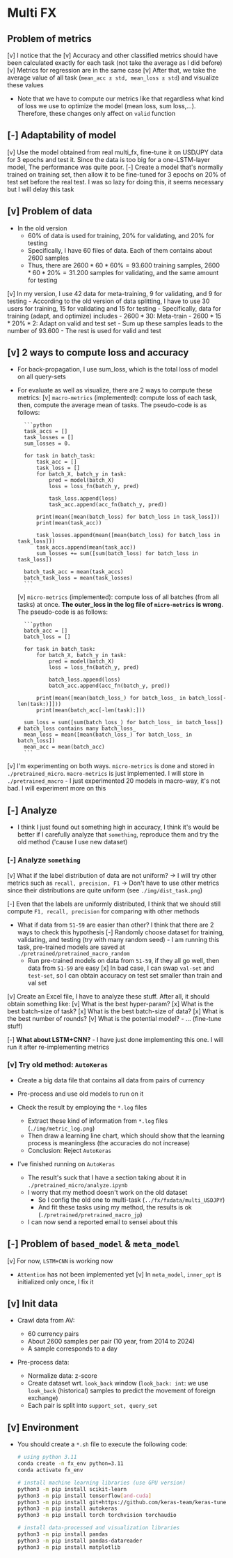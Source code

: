 # Multi FX

## Problem of metrics

[v] I notice that the
    [v] Accuracy and other classified metrics should have been calculated exactly for each task (not take the average as I did before)
    [v] Metrics for regression are in the same case
    [v] After that, we take the average value of all task (`mean_acc ± std, mean_loss ± std`) and visualize these values

- Note that we have to compute our metrics like that regardless what kind of loss we use to optimize the model (mean loss, sum loss,...). Therefore, these changes only affect on `valid` function

## [-] Adaptability of model

[v] Use the model obtained from real multi_fx, fine-tune it on USD/JPY data for 3 epochs and test it. Since the data is too big for a one-LSTM-layer model, The performance was quite poor.
[-] Create a model that's normally trained on training set, then allow it to be fine-tuned for 3 epochs on 20% of test set before the real test. I was so lazy for doing this, it seems necessary but I will delay this task

## [v] Problem of data

- In the old version
    - 60% of data is used for training, 20% for validating, and 20% for testing
    - Specifically, I have 60 files of data. Each of them contains about 2600 samples
    - Thus, there are $2600*60*60\% = 93.600$ training samples, $2600*60*20\% = 31.200$ samples for validating, and the same amount for testing

[v] In my version, I use 42 data for meta-training, 9 for validating, and 9 for testing
    - According to the old version of data splitting, I have to use 30 users for training, 15 for validating and 15 for testing
    - Specifically, data for training (adapt, and optimize) includes
        - $2600*30$: Meta-train
        - $2600*15*20\%*2$: Adapt on valid and test set
        - Sum up these samples leads to the number of $93.600$
    - The rest is used for valid and test

## [v] 2 ways to compute loss and accuracy

- For back-propagation, I use sum_loss, which is the total loss of model on all query-sets
- For evaluate as well as visualize, there are 2 ways to compute these metrics:
    [v] `macro-metrics` (implemented): compute loss of each task, then, compute the average mean of tasks. The pseudo-code is as follows:

        ```python
        task_accs = []
        task_losses = []
        sum_losses = 0.

        for task in batch_task:
            task_acc = []
            task_loss = []
            for batch_X, batch_y in task:
                pred = model(batch_X)
                loss = loss_fn(batch_y, pred)

                task_loss.append(loss)
                task_acc.append(acc_fn(batch_y, pred))

            print(mean([mean(batch_loss) for batch_loss in task_loss]))
            print(mean(task_acc))

            task_losses.append(mean([mean(batch_loss) for batch_loss in task_loss]))
            task_accs.append(mean(task_acc))
            sum_losses += sum([sum(batch_loss) for batch_loss in task_loss])

        batch_task_acc = mean(task_accs)
        batch_task_loss = mean(task_losses)
        ```

    [v] `micro-metrics` (implemented): compute loss of all batches (from all tasks) at once. **The outer_loss in the log file of `micro-metrics` is wrong**. The pseudo-code is as follows:

        ```python
        batch_acc = []
        batch_loss = []

        for task in batch_task:
            for batch_X, batch_y in task:
                pred = model(batch_X)
                loss = loss_fn(batch_y, pred)

                batch_loss.append(loss)
                batch_acc.append(acc_fn(batch_y, pred))

            print(mean([mean(batch_loss_) for batch_loss_ in batch_loss[-len(task:)]]))
            print(mean(batch_acc[-len(task):]))

        sum_loss = sum([sum(batch_loss_) for batch_loss_ in batch_loss]) # batch_loss contains many batch_loss_
        mean_loss = mean([mean(batch_loss_) for batch_loss_ in batch_loss])
        mean_acc = mean(batch_acc)
        ```

[v] I'm experimenting on both ways. `micro-metrics` is done and stored in `./pretrained_micro`. `macro-metrics` is just implemented. I will store in `./pretrained_macro`
    - I just experimented 20 models in macro-way, it's not bad. I will experiment more on this

## [-] Analyze

- I think I just found out something high in accuracy, I think it's would be better if I carefully analyze that `something`, reproduce them and try the old method ('cause I use new dataset)

### [-] Analyze `something`

[v] What if the label distribution of data are not uniform? $\to$ I will try other metrics such as `recall, precision, F1` $\to$ Don't have to use other metrics since their distributions are quite uniform (see `./img/dist_task.png`)

[-] Even that the labels are uniformly distributed, I think that we should still compute `F1, recall, precision` for comparing with other methods

- What if data from `51-59` are easier than other? I think that there are 2 ways to check this hypothesis
    [-] Randomly choose dataset for training, validating, and testing (try with many random seed)
        - I am running this task, pre-trained models are saved at `./pretrained/pretrained_macro_random`
    - Run pre-trained models on data from `51-59`, if they all go well, then data from `51-59` are easy
    [x] In bad case, I can swap `val-set` and `test-set`, so I can obtain accuracy on test set smaller than train and val set

[v] Create an Excel file, I have to analyze these stuff. After all, it should obtain something like:
    [v] What is the best hyper-param?
    [x] What is the best batch-size of task?
    [x] What is the best batch-size of data?
    [x] What is the best number of rounds?
    [v] What is the potential model?
    - ... (fine-tune stuff)

[-] **What about LSTM+CNN?**
    - I have just done implementing this one. I will run it after re-implementing metrics

### [v] Try old method: `AutoKeras`

- Create a big data file that contains all data from pairs of currency
- Pre-process and use old models to run on it
- Check the result by employing the `*.log` files
    - Extract these kind of information from `*.log` files (`./img/metric_log.png`)
    - Then draw a learning line chart, which should show that the learning process is meaningless (the accuracies do not increase)
    - Conclusion: Reject `AutoKeras`

- I've finished running on `AutoKeras`
    - The result's suck that I have a section taking about it in `./pretrained_micro/analyze.ipynb`
    - I worry that my method doesn't work on the old dataset
        - So I config the old one to multi-task (`../fx/fxdata/multi_USDJPY`)
        - And fit these tasks using my method, the results is ok (`./pretrained/pretrained_macro_jp`)
    - I can now send a reported email to sensei about this

## [-] Problem of `based_model` & `meta_model`

[v] For now, `LSTM+CNN` is working now
- `Attention` has not been implemented yet
[v] In `meta_model`, `inner_opt` is initialized only once, I fix it

## [v] Init data

- Crawl data from AV:
    - 60 currency pairs
    - About 2600 samples per pair (10 year, from 2014 to 2024)
    - A sample corresponds to a day

- Pre-process data:
    - Normalize data: z-score
    - Create dataset wrt. `look_back` window (`look_back: int`: we use `look_back` (historical) samples to predict the movement of foreign exchange)
    - Each pair is split into `support_set, query_set`

## [v] Environment

- You should create a `*.sh` file to execute the following code:

    ```bash
    # using python 3.11
    conda create -n fx_env python=3.11
    conda activate fx_env

    # install machine learning libraries (use GPU version)
    python3 -m pip install scikit-learn
    python3 -m pip install tensorflow[and-cuda]
    python3 -m pip install git+https://github.com/keras-team/keras-tuner.git
    python3 -m pip install autokeras
    python3 -m pip install torch torchvision torchaudio

    # install data-processed and visualization libraries
    python3 -m pip install pandas
    python3 -m pip install pandas-datareader
    python3 -m pip install matplotlib
    ```
